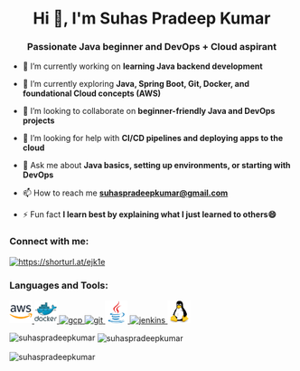 <h1 align="center">Hi 👋, I'm Suhas Pradeep Kumar</h1>
<h3 align="center">Passionate Java beginner and DevOps + Cloud aspirant</h3>

- 🔭 I’m currently working on **learning Java backend development**

- 🌱 I’m currently exploring **Java, Spring Boot, Git, Docker, and foundational Cloud concepts (AWS)**

- 👯 I’m looking to collaborate on **beginner-friendly Java and DevOps projects**

- 🤝 I’m looking for help with **CI/CD pipelines and deploying apps to the cloud**

- 💬 Ask me about **Java basics, setting up environments, or starting with DevOps**

- 📫 How to reach me **suhaspradeepkumar@gmail.com**

- ⚡ Fun fact **I learn best by explaining what I just learned to others😄**

<h3 align="left">Connect with me:</h3>
<p align="left">
<a href="https://linkedin.com/in/https://shorturl.at/ejk1e" target="blank"><img align="center" src="https://raw.githubusercontent.com/rahuldkjain/github-profile-readme-generator/master/src/images/icons/Social/linked-in-alt.svg" alt="https://shorturl.at/ejk1e" height="30" width="40" /></a>
</p>

<h3 align="left">Languages and Tools:</h3>
<p align="left"> <a href="https://aws.amazon.com" target="_blank" rel="noreferrer"> <img src="https://raw.githubusercontent.com/devicons/devicon/master/icons/amazonwebservices/amazonwebservices-original-wordmark.svg" alt="aws" width="40" height="40"/> </a> <a href="https://www.docker.com/" target="_blank" rel="noreferrer"> <img src="https://raw.githubusercontent.com/devicons/devicon/master/icons/docker/docker-original-wordmark.svg" alt="docker" width="40" height="40"/> </a> <a href="https://cloud.google.com" target="_blank" rel="noreferrer"> <img src="https://www.vectorlogo.zone/logos/google_cloud/google_cloud-icon.svg" alt="gcp" width="40" height="40"/> </a> <a href="https://git-scm.com/" target="_blank" rel="noreferrer"> <img src="https://www.vectorlogo.zone/logos/git-scm/git-scm-icon.svg" alt="git" width="40" height="40"/> </a> <a href="https://www.java.com" target="_blank" rel="noreferrer"> <img src="https://raw.githubusercontent.com/devicons/devicon/master/icons/java/java-original.svg" alt="java" width="40" height="40"/> </a> <a href="https://www.jenkins.io" target="_blank" rel="noreferrer"> <img src="https://www.vectorlogo.zone/logos/jenkins/jenkins-icon.svg" alt="jenkins" width="40" height="40"/> </a> <a href="https://www.linux.org/" target="_blank" rel="noreferrer"> <img src="https://raw.githubusercontent.com/devicons/devicon/master/icons/linux/linux-original.svg" alt="linux" width="40" height="40"/> </a> </p>

<p><img align="left" src="https://github-readme-stats.vercel.app/api/top-langs?username=suhaspradeepkumar&show_icons=true&locale=en&layout=compact" alt="suhaspradeepkumar" /></p>

<p>&nbsp;<img align="center" src="https://github-readme-stats.vercel.app/api?username=suhaspradeepkumar&show_icons=true&locale=en" alt="suhaspradeepkumar" /></p>

<p><img align="center" src="https://github-readme-streak-stats.herokuapp.com/?user=suhaspradeepkumar&" alt="suhaspradeepkumar" /></p>
